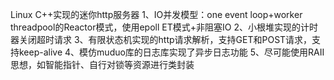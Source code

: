 Linux C++实现的迷你http服务器
      1、IO并发模型：one event loop+worker threadpool的Reactor模式，使用epoll ET模式+非阻塞IO
      2、小根堆实现的计时器关闭超时请求
      3、有限状态机实现的http请求解析，支持GET和POST请求，支持keep-alive
      4、模仿muduo库的日志库实现了异步日志功能
      5、尽可能使用RAII思想，如智能指针、自行对锁等资源进行类封装
